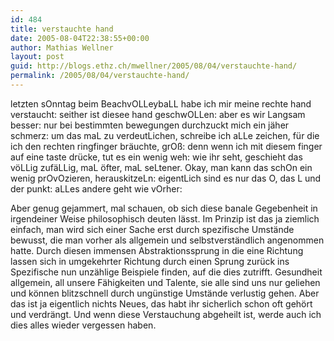 ```yaml
---
id: 484
title: verstauchte hand
date: 2005-08-04T22:38:55+00:00
author: Mathias Wellner
layout: post
guid: http://blogs.ethz.ch/mwellner/2005/08/04/verstauchte-hand/
permalink: /2005/08/04/verstauchte-hand/
---
```

letzten sOnntag beim BeachvOLLeybaLL habe ich mir meine rechte hand verstaucht: seither ist diesee hand geschwOLLen: aber es wir Langsam besser: nur bei bestimmten bewegungen durchzuckt mich ein jäher schmerz: um das maL zu verdeutLichen, schreibe ich aLLe zeichen, für die ich den rechten ringfinger bräuchte, grOß: denn wenn ich mit diesem finger auf eine taste drücke, tut es ein wenig weh: wie ihr seht, geschieht das vöLLig zufäLLig, maL öfter, maL seLtener. Okay, man kann das schOn ein wenig prOvOzieren, herauskitzeLn: eigentLich sind es nur das O, das L und der punkt: aLLes andere geht wie vOrher: 

Aber genug gejammert, mal schauen, ob sich diese banale Gegebenheit in irgendeiner Weise philosophisch deuten lässt. Im Prinzip ist das ja ziemlich einfach, man wird sich einer Sache erst durch spezifische Umstände bewusst, die man vorher als allgemein und selbstverständlich angenommen hatte. Durch diesen immensen Abstraktionssprung in die eine Richtung lassen sich in umgekehrter Richtung durch einen Sprung zurück ins Spezifische nun unzählige Beispiele finden, auf die dies zutrifft. Gesundheit allgemein, all unsere Fähigkeiten und Talente, sie alle sind uns nur geliehen und können blitzschnell durch ungünstige Umstände verlustig gehen. Aber das ist ja eigentlich nichts Neues, das habt ihr sicherlich schon oft gehört und verdrängt. Und wenn diese Verstauchung abgeheilt ist, werde auch ich dies alles wieder vergessen haben.